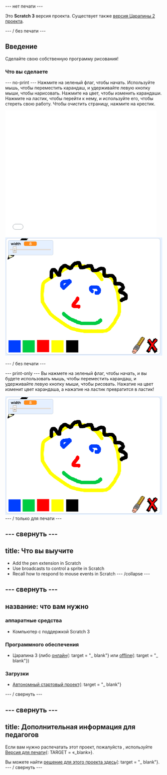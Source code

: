 \--- нет печати \---

Это **Scratch 3** версия проекта. Существует также [версия Царапины 2 проекта](https://projects.raspberrypi.org/en/projects/paint-box-scratch2).

\--- / без печати \---

## Введение

Сделайте свою собственную программу рисования!

### Что вы сделаете

\--- no-print \--- Нажмите на зеленый флаг, чтобы начать. Используйте мышь, чтобы переместить карандаш, и удерживайте левую кнопку мыши, чтобы нарисовать. Нажмите на цвет, чтобы изменить карандаши. Нажмите на ластик, чтобы перейти к нему, и используйте его, чтобы стереть свою работу. Чтобы очистить страницу, нажмите на крестик.

<div class="scratch-preview">
  <iframe allowtransparency="true" width="485" height="402" src="//scratch.mit.edu/projects/embed/267243161/?autostart=false" frameborder="0" scrolling="no"></iframe>
  <img src="images/showcase.png">
</div>

\--- / без печати \---

\--- print-only \--- Вы нажмете на зеленый флаг, чтобы начать, и вы будете использовать мышь, чтобы переместить карандаш, и удерживайте левую кнопку мыши, чтобы рисовать. Нажатие на цвет изменит цвет карандаша, а нажатие на ластик превратится в ластик!

![витрина](images/showcase.png) \--- / только для печати \---

## \--- свернуть \---

## title: Что вы выучите

+ Add the pen extension in Scratch
+ Use broadcasts to control a sprite in Scratch
+ Recall how to respond to mouse events in Scratch \--- /collapse \---

## \--- свернуть \---

## название: что вам нужно

### аппаратные средства

+ Компьютер с поддержкой Scratch 3

### Программного обеспечения

+ Царапина 3 (либо [онлайн](http://rpf.io/scratchon){: target = "_ blank"} или [offline](http://rpf.io/scratchoff){: target = "_ blank"})

### Загрузки

+ [Автономный стартовый проект](http://rpf.io/p/en/paint-box-go){: target = "_ blank"}

\--- / свернуть \---

## \--- свернуть \---

## title: Дополнительная информация для педагогов

Если вам нужно распечатать этот проект, пожалуйста , используйте [Версия для печати](https://projects.raspberrypi.org/en/projects/paint-box/print){: TARGET = «_blank»}.

Вы можете найти [решение для этого проекта здесь](http://rpf.io/p/en/paint-box-get){: target = "_ blank"}. \--- / свернуть \---